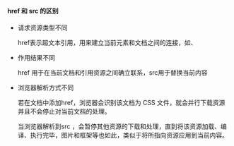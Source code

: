 #### href 和 src 的区别
- 请求资源类型不同
  
  href表示超文本引用，用来建立当前元素和文档之间的连接，如<link>、<a>

- 作用结果不同
  
  href 用于在当前文档和引用资源之间确立联系，src用于替换当前内容

- 浏览器解析方式不同
  
  若在文档中添加href，浏览器会识别该文档为 CSS 文件，就会并行下载资源并且不会停止对当前文档的处理。
  
  当浏览器解析到src ，会暂停其他资源的下载和处理，直到将该资源加载、编译、执行完毕，图片和框架等也如此，类似于将所指向资源应用到当前内容。